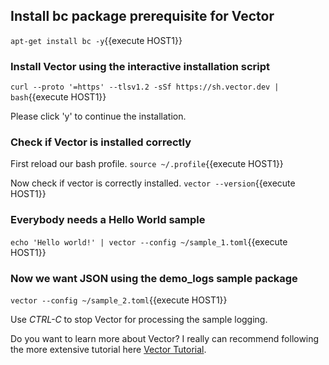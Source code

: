 ## Install bc package prerequisite for Vector
`apt-get install bc -y`{{execute HOST1}}
### Install Vector using the interactive installation script

`curl --proto '=https' --tlsv1.2 -sSf https://sh.vector.dev | bash`{{execute HOST1}}

Please click 'y' to continue the installation.
### Check if Vector is installed correctly

First reload our bash profile.
`source ~/.profile`{{execute HOST1}}

Now check if vector is correctly installed.
`vector --version`{{execute HOST1}}

### Everybody needs a Hello World sample

`echo 'Hello world!' | vector --config ~/sample_1.toml`{{execute HOST1}}
### Now we want JSON using the demo_logs sample package

`vector --config ~/sample_2.toml`{{execute HOST1}}

Use *CTRL-C* to stop Vector for processing the sample logging.

Do you want to learn more about Vector? I really can recommend following the more extensive tutorial here [Vector Tutorial](https://vector.dev/docs/setup/quickstart/).

